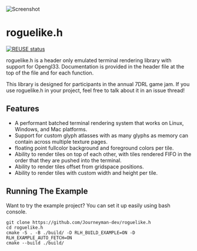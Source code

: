<!--
SPDX-FileCopyrightText: 2021-2023 Daniel Aimé Valcour <fosssweeper@gmail.com>

SPDX-License-Identifier: MIT
-->

<!--
    Copyright (c) 2021-2023 Daniel Aimé Valcour

    Permission is hereby granted, free of charge, to any person obtaining a copy of
    this software and associated documentation files (the "Software"), to deal in
    the Software without restriction, including without limitation the rights to
    use, copy, modify, merge, publish, distribute, sublicense, and/or sell copies of
    the Software, and to permit persons to whom the Software is furnished to do so,
    subject to the following conditions:
    The above copyright notice and this permission notice shall be included in all
    copies or substantial portions of the Software.
    THE SOFTWARE IS PROVIDED "AS IS", WITHOUT WARRANTY OF ANY KIND, EXPRESS OR
    IMPLIED, INCLUDING BUT NOT LIMITED TO THE WARRANTIES OF MERCHANTABILITY, FITNESS
    FOR A PARTICULAR PURPOSE AND NONINFRINGEMENT. IN NO EVENT SHALL THE AUTHORS OR
    COPYRIGHT HOLDERS BE LIABLE FOR ANY CLAIM, DAMAGES OR OTHER LIABILITY, WHETHER
    IN AN ACTION OF CONTRACT, TORT OR OTHERWISE, ARISING FROM, OUT OF OR IN
    CONNECTION WITH THE SOFTWARE OR THE USE OR OTHER DEALINGS IN THE SOFTWARE.
-->

![Screenshot](https://user-images.githubusercontent.com/60055347/162460417-d6114d2f-2386-4eae-ad15-e2db4062a078.png)

# roguelike.h

 [![REUSE status](https://api.reuse.software/badge/git.fsfe.org/reuse/api)](https://api.reuse.software/info/git.fsfe.org/reuse/api)

roguelike.h is a header only emulated terminal rendering library with support for Opengl33. Documentation is provided in the header file at the top of the file and for each function.

This library is designed for participants in the annual 7DRL game jam. If you use roguelike.h in your project, feel free to talk about it in an issue thread!

## Features

- A performant batched terminal rendering system that works on Linux, Windows, and Mac platforms.
- Support for custom glyph atlasses with as many glyphs as memory can contain across multiple texture pages.
- floating point fullcolor background and foreground colors per tile.
- Ability to render tiles on top of each other, with tiles rendered FIFO in the order that they are pushed into the terminal.
- Ability to render tiles offset from gridspace positions.
- Ability to render tiles with custom width and height per tile.

## Running The Example

Want to try the example project? You can set it up easily using bash console.

    git clone https://github.com/Journeyman-dev/roguelike.h
    cd roguelike.h
    cmake -S . -B ./build/ -D RLH_BUILD_EXAMPLE=ON -D RLH_EXAMPLE_AUTO_FETCH=ON
    cmake --build ./build/